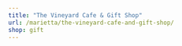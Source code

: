 ```yaml
---
title: "The Vineyard Cafe & Gift Shop"
url: /marietta/the-vineyard-cafe-and-gift-shop/
shop: gift
---
```

